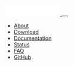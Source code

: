   <link href="https://cdn.jsdelivr.net/npm/bootstrap@5.2.0-beta1/dist/css/bootstrap.min.css" rel="stylesheet"
    integrity="sha384-0evHe/X+R7YkIZDRvuzKMRqM+OrBnVFBL6DOitfPri4tjfHxaWutUpFmBp4vmVor" crossorigin="anonymous">
  <link href="../style.css" rel="stylesheet">

<nav class="navbar navbar-dark navbar-expand-lg bg-black">
    <div class="container">
      <a class="navbar-brand" href="/">
        <img src="../img/homepage/logo-mark-text-fff.svg" alt="PureDarwin" height="30px" class="pb-1">
      </a>
      <button class="navbar-toggler" type="button" data-bs-toggle="collapse" data-bs-target="#navbarText" aria-controls="navbarText" aria-expanded="false" aria-label="Toggle navigation">
        <span class="navbar-toggler-icon"></span>
      </button>
      <div class="collapse navbar-collapse" id="navbarText">
        <span class="me-auto"></span>
        <ul class="navbar-nav mb-2 mb-lg-0">
          <li class="nav-item">
            <a class="nav-link" aria-current="page" href="/wiki#/about/_About">About</a>
          </li>
          <li class="nav-item">
            <a class="nav-link" href="#beta">Download</a>
          </li>
          <li class="nav-item">
            <a class="nav-link" href="/wiki">Documentation</a>
          </li>
          <li class="nav-item">
            <a class="nav-link" href="status.html">Status</a>
          </li>
          <li class="nav-item">
            <a class="nav-link" href="/wiki#/about/_About?id=frequently-asked-questions">FAQ</a>
          </li>
          <li class="nav-item">
            <a class="nav-link" href="https://github.com/pureDarwin/" target="_blank">GitHub</a>
          </li>
        </ul>
      </div>
    </div>
  </nav>
  <script src="https://cdn.jsdelivr.net/npm/bootstrap@5.2.0-beta1/dist/js/bootstrap.bundle.min.js"
    integrity="sha384-pprn3073KE6tl6bjs2QrFaJGz5/SUsLqktiwsUTF55Jfv3qYSDhgCecCxMW52nD2"
    crossorigin="anonymous"></script>
